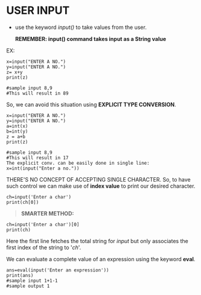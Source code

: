 # USER INPUT
* use the keyword _input()_ to take values from the user.
    
    **REMEMBER: input() command takes input as a String value**

EX:
```
x=input("ENTER A NO.")
y=input("ENTER A NO.")
z= x+y
print(z)

#sample input 8,9
#This will result in 89
```
So, we can avoid this situation using **EXPLICIT TYPE CONVERSION**.
```
x=input("ENTER A NO.")
y=input("ENTER A NO.")
a=int(x)
b=int(y)
z = a+b
print(z)

#sample input 8,9
#This will result in 17
The explicit conv. can be easily done in single line:
x=int(input("Enter a no."))
```
THERE'S NO CONCEPT OF ACCEPTING SINGLE CHARACTER.
So, to have such control we can make use of **index value** to print our desired character.
```
ch=input('Enter a char')
print(ch[0])
```
>**SMARTER METHOD:**
```
ch=input('Enter a char')[0]
print(ch)
```
Here the first line fetches the total string for _input_ but only associates the first index of the string to '_ch_'.


We can evaluate a complete value of an expression using the keyword **eval**.

```
ans=eval(input('Enter an expression'))
print(ans)
#sample input 1+1-1
#sample output 1
```
